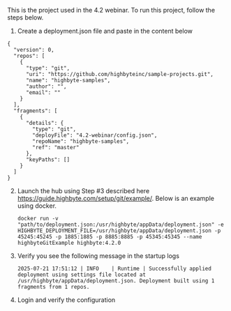 
This is the project used in the 4.2 webinar. To run this project, follow the steps below.

1. Create a deployment.json file and paste in the content below
```
{
  "version": 0,
  "repos": [
    {
      "type": "git",
      "uri": "https://github.com/highbyteinc/sample-projects.git",
      "name": "highbyte-samples",
      "author": "",
      "email": ""
    }
  ],
  "fragments": [
    {
      "details": {
        "type": "git",
        "deployFile": "4.2-webinar/config.json",
        "repoName": "highbyte-samples",
        "ref": "master"
      },
      "keyPaths": []
    }
  ]
}
```
2. Launch the hub using Step #3 described here https://guide.highbyte.com/setup/git/example/. Below is an example using docker.
   ```
   docker run -v "path/to/deployment.json:/usr/highbyte/appData/deployment.json" -e HIGHBYTE_DEPLOYMENT_FILE=/usr/highbyte/appData/deployment.json -p 45245:45245 -p 1885:1885 -p 8885:8885 -p 45345:45345 --name highbyteGitExample highbyte:4.2.0
   ```
3. Verify you see the following message in the startup logs
   ```
   2025-07-21 17:51:12 | INFO    | Runtime | Successfully applied deployment using settings file located at /usr/highbyte/appData/deployment.json. Deployment built using 1 fragments from 1 repos.
   ```
4. Login and verify the configuration
